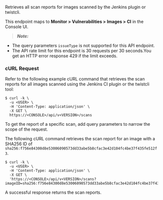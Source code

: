 Retrieves all scan reports for images scanned by the Jenkins plugin or twistcli.

This endpoint maps to **Monitor > Vulnerabilities > Images > CI** in the Console UI.

> _**Note:**_ 
  * The query parameters `issueType` is not supported for this API endpoint.
  * The API rate limit for this endpoint is 30 requests per 30 seconds.You get an HTTP error response 429 if the limit exceeds.

### cURL Request

Refer to the following example cURL command that retrieves the scan reports for all images scanned using the Jenkins CI plugin or the twistcli tool:

```
$ curl -k \
  -u <USER> \
  -H 'Content-Type: application/json' \
  -X GET \
  https://<CONSOLE>/api/v<VERSION>/scans
```

To get the report of a specific scan, add query parameters to narrow the scope of the request.

The following cURL command retrieves the scan report for an image with a SHA256 ID of `sha256:f756e84300d8e53006090573dd33abe5b8cfac3e42d104fc4be37f435fe512f3`.
 
```
$ curl -k \
  -u <USER> \
  -H 'Content-Type: application/json' \
  -X GET \
  'https://<CONSOLE>/api/v<VERSION>/scans?imageID=sha256:f756e84300d8e53006090573dd33abe5b8cfac3e42d104fc4be37f435fe512f3'
```

A successful response returns the scan reports.
